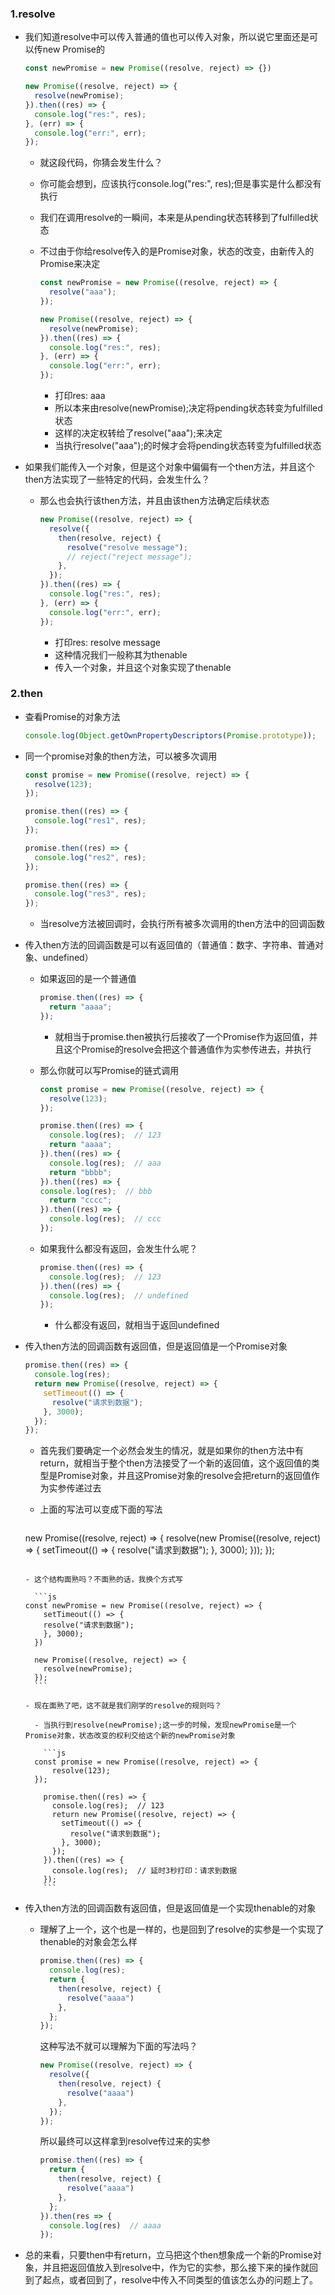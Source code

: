 ### 1.resolve

- 我们知道resolve中可以传入普通的值也可以传入对象，所以说它里面还是可以传new Promise的

  ```js
  const newPromise = new Promise((resolve, reject) => {})
  
  new Promise((resolve, reject) => {
    resolve(newPromise);
  }).then((res) => {
    console.log("res:", res);
  }, (err) => {
    console.log("err:", err);
  });
  ```

  - 就这段代码，你猜会发生什么？

  - 你可能会想到，应该执行console.log("res:", res);但是事实是什么都没有执行

  - 我们在调用resolve的一瞬间，本来是从pending状态转移到了fulfilled状态

  - 不过由于你给resolve传入的是Promise对象，状态的改变，由新传入的Promise来决定

    ```js
    const newPromise = new Promise((resolve, reject) => {
      resolve("aaa");
    });
    
    new Promise((resolve, reject) => {
      resolve(newPromise);
    }).then((res) => {
      console.log("res:", res);
    }, (err) => {
      console.log("err:", err);
    });
    ```

    - 打印res: aaa
    - 所以本来由resolve(newPromise);决定将pending状态转变为fulfilled状态
    - 这样的决定权转给了resolve("aaa");来决定
    - 当执行resolve("aaa");的时候才会将pending状态转变为fulfilled状态

- 如果我们能传入一个对象，但是这个对象中偏偏有一个then方法，并且这个then方法实现了一些特定的代码，会发生什么？

  - 那么也会执行该then方法，并且由该then方法确定后续状态

    ```js
    new Promise((resolve, reject) => {
      resolve({
        then(resolve, reject) {
          resolve("resolve message");
          // reject("reject message");
        },
      });
    }).then((res) => {
      console.log("res:", res);
    }, (err) => {
      console.log("err:", err);
    });
    ```

    - 打印res: resolve message
    - 这种情况我们一般称其为thenable
    - 传入一个对象，并且这个对象实现了thenable

### 2.then

- 查看Promise的对象方法

  ```js
  console.log(Object.getOwnPropertyDescriptors(Promise.prototype));
  ```

- 同一个promise对象的then方法，可以被多次调用

  ```js
  const promise = new Promise((resolve, reject) => {
    resolve(123);
  });
  
  promise.then((res) => {
    console.log("res1", res);
  });
  
  promise.then((res) => {
    console.log("res2", res);
  });
  
  promise.then((res) => {
    console.log("res3", res);
  });
  ```

  - 当resolve方法被回调时，会执行所有被多次调用的then方法中的回调函数

- 传入then方法的回调函数是可以有返回值的（普通值：数字、字符串、普通对象、undefined）

  - 如果返回的是一个普通值

    ```js
    promise.then((res) => {
      return "aaaa";
    });
    ```
    - 就相当于promise.then被执行后接收了一个Promise作为返回值，并且这个Promise的resolve会把这个普通值作为实参传进去，并执行

  - 那么你就可以写Promise的链式调用

    ```js
    const promise = new Promise((resolve, reject) => {
      resolve(123);
    });
    
    promise.then((res) => {
      console.log(res);  // 123
      return "aaaa";
    }).then((res) => {
      console.log(res);  // aaa
      return "bbbb";
    }).then((res) => {
    console.log(res);  // bbb
      return "cccc";
    }).then((res) => {
      console.log(res);  // ccc
    });
    ```
    
  - 如果我什么都没有返回，会发生什么呢？
  
    ```js
    promise.then((res) => {
      console.log(res);  // 123
    }).then((res) => {
      console.log(res);  // undefined
    });
    ```
  
    - 什么都没有返回，就相当于返回undefined

- 传入then方法的回调函数有返回值，但是返回值是一个Promise对象

  ```js
  promise.then((res) => {
    console.log(res);
    return new Promise((resolve, reject) => {
      setTimeout(() => {
        resolve("请求到数据");
      }, 3000);
    });
  });
  ```
  
  - 首先我们要确定一个必然会发生的情况，就是如果你的then方法中有return，就相当于整个then方法接受了一个新的返回值，这个返回值的类型是Promise对象，并且这Promise对象的resolve会把return的返回值作为实参传递过去
  
  - 上面的写法可以变成下面的写法

    ```js
  new Promise((resolve, reject) => {
      resolve(new Promise((resolve, reject) => {
      setTimeout(() => {
          resolve("请求到数据");
        }, 3000);
      }));
    });
    ```
  
    - 这个结构面熟吗？不面熟的话，我换个方式写
  
      ```js
    const newPromise = new Promise((resolve, reject) => {
        setTimeout(() => {
        resolve("请求到数据");
        }, 3000);
      })
      
      new Promise((resolve, reject) => {
        resolve(newPromise);
      });
      ```
  
    - 现在面熟了吧，这不就是我们刚学的resolve的规则吗？
  
      - 当执行到resolve(newPromise);这一步的时候，发现newPromise是一个Promise对象，状态改变的权利交给这个新的newPromise对象

        ```js
      const promise = new Promise((resolve, reject) => {
          resolve(123);
      });
        
        promise.then((res) => {
          console.log(res);  // 123
          return new Promise((resolve, reject) => {
            setTimeout(() => {
              resolve("请求到数据");
            }, 3000);
          });
        }).then((res) => {
          console.log(res);  // 延时3秒打印：请求到数据
        });
        ```
  
- 传入then方法的回调函数有返回值，但是返回值是一个实现thenable的对象

  - 理解了上一个，这个也是一样的，也是回到了resolve的实参是一个实现了thenable的对象会怎么样

    ```js
    promise.then((res) => {
      console.log(res);
      return {
        then(resolve, reject) {
          resolve("aaaa")
        },
      };
    });
    ```

    这种写法不就可以理解为下面的写法吗？

    ```js
    new Promise((resolve, reject) => {
      resolve({
        then(resolve, reject) {
          resolve("aaaa")
        },
      });
    });
    ```

    所以最终可以这样拿到resolve传过来的实参

    ```js
    promise.then((res) => {
      return {
        then(resolve, reject) {
          resolve("aaaa")
        },
      };
    }).then(res => {
      console.log(res)  // aaaa
    });
    ```
  
- 总的来看，只要then中有return，立马把这个then想象成一个新的Promise对象，并且把返回值放入到resolve中，作为它的实参，那么接下来的操作就回到了起点，或者回到了，resolve中传入不同类型的值该怎么办的问题上了。

